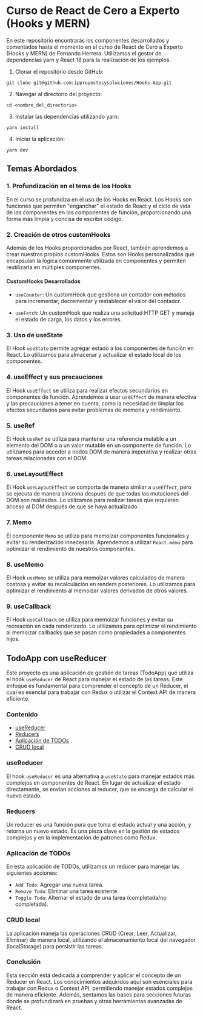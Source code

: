 # Curso de React de Cero a Experto (Hooks y MERN)

En este repositorio encontrarás los componentes desarrollados y comentados hasta el momento en el curso de React de Cero a Experto (Hooks y MERN) de Fernando Herrera. Utilizamos el gestor de dependencias yarn y React 18 para la realización de los ejemplos.

1. Clonar el repositorio desde GitHub:

```code
git clone git@github.com:ipproyectosysoluciones/Hooks-App.git
```

2. Navegar al directorio del proyecto:

```code
cd <nombre_del_directorio>
```

3. Instalar las dependencias utilizando yarn:

```code
yarn install
```

4. Iniciar la aplicación:

```code
yarn dev
```

## Temas Abordados

### 1. Profundización en el tema de los Hooks

En el curso se profundiza en el uso de los Hooks en React. Los Hooks son funciones que  permiten "enganchar" el estado de React y el ciclo de vida de los componentes en los componentes de función, proporcionando una forma más limpia y concisa de escribir código.

### 2. Creación de otros customHooks

Además de los Hooks proporcionados por React, también aprendemos a crear nuestros propios customHooks. Estos son Hooks personalizados que encapsulan la lógica comúnmente utilizada en componentes y permiten reutilizarla en múltiples componentes.

#### CustomHooks Desarrollados

- `useCounter`: Un customHook que gestiona un contador con métodos para incrementar, decrementar y restablecer el valor del contador.

- `useFetch`: Un customHook que realiza una solicitud HTTP GET y maneja el estado de carga, los datos y los errores.

### 3. Uso de useState

El Hook `useState` permite agregar estado a los componentes de función en React. Lo utilizamos para almacenar y actualizar el estado local de los componentes.

### 4. useEffect y sus precauciones

El Hook `useEffect` se utiliza para realizar efectos secundarios en componentes de función. Aprendemos a usar `useEffect` de manera efectiva y las precauciones a tener en cuenta, como la necesidad de limpiar los efectos secundarios para evitar problemas de memoria y rendimiento.

### 5. useRef

El Hook `useRef` se utiliza para mantener una referencia mutable a un elemento del DOM o a un valor mutable en un componente de función. Lo utilizamos para acceder a nodos DOM de manera imperativa y realizar otras tareas relacionadas con el DOM.

### 6. useLayoutEffect

El Hook `useLayoutEffect` se comporta de manera similar a `useEffect`, pero se ejecuta de manera síncrona después de que todas las mutaciones del DOM son realizadas. Lo utilizamos para realizar tareas que requieren acceso al DOM después de que se haya actualizado.

### 7. Memo

El componente `Memo` se utiliza para memoizar componentes funcionales y evitar su renderización innecesaria. Aprendemos a utilizar `React.memo` para optimizar el rendimiento de nuestros componentes.

### 8. useMemo

El Hook `useMemo` se utiliza para memoizar valores calculados de manera costosa y evitar su recalculación en renders posteriores. Lo utilizamos para optimizar el rendimiento al memoizar valores derivados de otros valores.

### 9. useCallback

El Hook `useCallback` se utiliza para memoizar funciones y evitar su recreación en cada renderizado. Lo utilizamos para optimizar el rendimiento al memoizar callbacks que se pasan como propiedades a componentes hijos.

## TodoApp con useReducer

Este proyecto es una aplicación de gestión de tareas (TodoApp) que utiliza el hook `useReducer` de React para manejar el estado de las tareas. Este enfoque es fundamental para comprender el concepto de un Reducer, el cual es esencial para trabajar con Redux o utilizar el Context API de manera eficiente.

### Contenido

- [useReducer](#usereducer)
- [Reducers](#reducers)
- [Aplicación de TODOs](#aplicación-de-todos)
- [CRUD local](#crud-local)

### useReducer

El hook `useReducer` es una alternativa a `useState` para manejar estados más complejos en componentes de React. En lugar de actualizar el estado directamente, se envían acciones al reducer, que se encarga de calcular el nuevo estado.

### Reducers

Un reducer es una función pura que toma el estado actual y una acción, y retorna un nuevo estado. Es una pieza clave en la gestión de estados complejos y en la implementación de patrones como Redux.

### Aplicación de TODOs

En esta aplicación de TODOs, utilizamos un reducer para manejar las siguientes acciones:

- `Add Todo`: Agregar una nueva tarea.
- `Remove Todo`: Eliminar una tarea existente.
- `Toggle Todo`: Alternar el estado de una tarea (completada/no completada).

### CRUD local

La aplicación maneja las operaciones CRUD (Crear, Leer, Actualizar, Eliminar) de manera local, utilizando el almacenamiento local del navegador (localStorage) para persistir las tareas.

### Conclusión

Esta sección está dedicada a comprender y aplicar el concepto de un Reducer en React. Los conocimientos adquiridos aquí son esenciales para trabajar con Redux o Context API, permitiendo manejar estados complejos de manera eficiente. Además, sentamos las bases para secciones futuras donde se profundizará en pruebas y otras herramientas avanzadas de React.

